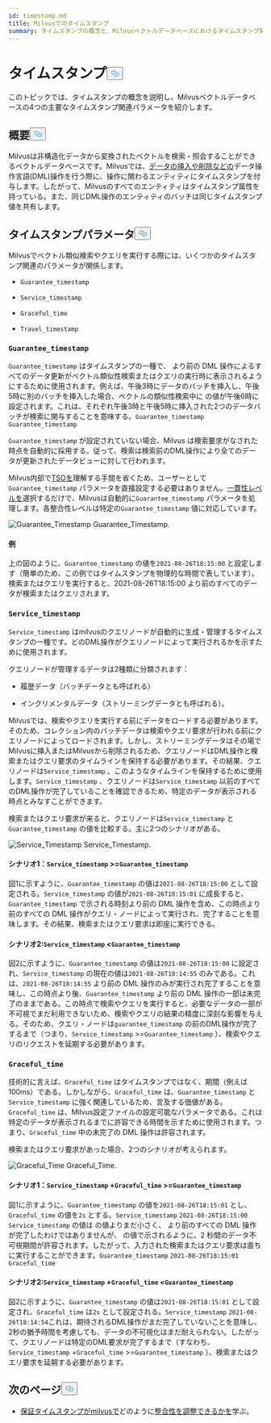 ```yaml
---
id: timestamp.md
title: Milvusでのタイムスタンプ
summary: タイムスタンプの概念と、Milvusベクトルデータベースにおけるタイムスタンプ関連の4つの主要パラメータについて学ぶ。
---
```

<h1 id="Timestamp" class="common-anchor-header">タイムスタンプ<button data-href="#Timestamp" class="anchor-icon" translate="no">
      <svg translate="no"
        aria-hidden="true"
        focusable="false"
        height="20"
        version="1.1"
        viewBox="0 0 16 16"
        width="16"
      >
        <path
          fill="#0092E4"
          fill-rule="evenodd"
          d="M4 9h1v1H4c-1.5 0-3-1.69-3-3.5S2.55 3 4 3h4c1.45 0 3 1.69 3 3.5 0 1.41-.91 2.72-2 3.25V8.59c.58-.45 1-1.27 1-2.09C10 5.22 8.98 4 8 4H4c-.98 0-2 1.22-2 2.5S3 9 4 9zm9-3h-1v1h1c1 0 2 1.22 2 2.5S13.98 12 13 12H9c-.98 0-2-1.22-2-2.5 0-.83.42-1.64 1-2.09V6.25c-1.09.53-2 1.84-2 3.25C6 11.31 7.55 13 9 13h4c1.45 0 3-1.69 3-3.5S14.5 6 13 6z"
        ></path>
      </svg>
    </button></h1><p>このトピックでは、タイムスタンプの概念を説明し、Milvusベクトルデータベースの4つの主要なタイムスタンプ関連パラメータを紹介します。</p>
<h2 id="Overview" class="common-anchor-header">概要<button data-href="#Overview" class="anchor-icon" translate="no">
      <svg translate="no"
        aria-hidden="true"
        focusable="false"
        height="20"
        version="1.1"
        viewBox="0 0 16 16"
        width="16"
      >
        <path
          fill="#0092E4"
          fill-rule="evenodd"
          d="M4 9h1v1H4c-1.5 0-3-1.69-3-3.5S2.55 3 4 3h4c1.45 0 3 1.69 3 3.5 0 1.41-.91 2.72-2 3.25V8.59c.58-.45 1-1.27 1-2.09C10 5.22 8.98 4 8 4H4c-.98 0-2 1.22-2 2.5S3 9 4 9zm9-3h-1v1h1c1 0 2 1.22 2 2.5S13.98 12 13 12H9c-.98 0-2-1.22-2-2.5 0-.83.42-1.64 1-2.09V6.25c-1.09.53-2 1.84-2 3.25C6 11.31 7.55 13 9 13h4c1.45 0 3-1.69 3-3.5S14.5 6 13 6z"
        ></path>
      </svg>
    </button></h2><p>Milvusは非構造化データから変換されたベクトルを検索・照会することができるベクトルデータベースです。Milvusでは、<a href="https://milvus.io/docs/v2.1.x/data_processing.md">データの挿入や削除などの</a>データ操作言語(DML)操作を行う際に、操作に関わるエンティティにタイムスタンプを付与します。したがって、Milvusのすべてのエンティティはタイムスタンプ属性を持っている。また、同じDML操作のエンティティのバッチは同じタイムスタンプ値を共有します。</p>
<h2 id="Timestamp-parameters" class="common-anchor-header">タイムスタンプパラメータ<button data-href="#Timestamp-parameters" class="anchor-icon" translate="no">
      <svg translate="no"
        aria-hidden="true"
        focusable="false"
        height="20"
        version="1.1"
        viewBox="0 0 16 16"
        width="16"
      >
        <path
          fill="#0092E4"
          fill-rule="evenodd"
          d="M4 9h1v1H4c-1.5 0-3-1.69-3-3.5S2.55 3 4 3h4c1.45 0 3 1.69 3 3.5 0 1.41-.91 2.72-2 3.25V8.59c.58-.45 1-1.27 1-2.09C10 5.22 8.98 4 8 4H4c-.98 0-2 1.22-2 2.5S3 9 4 9zm9-3h-1v1h1c1 0 2 1.22 2 2.5S13.98 12 13 12H9c-.98 0-2-1.22-2-2.5 0-.83.42-1.64 1-2.09V6.25c-1.09.53-2 1.84-2 3.25C6 11.31 7.55 13 9 13h4c1.45 0 3-1.69 3-3.5S14.5 6 13 6z"
        ></path>
      </svg>
    </button></h2><p>Milvusでベクトル類似検索やクエリを実行する際には、いくつかのタイムスタンプ関連のパラメータが関係します。</p>
<ul>
<li><p><code translate="no">Guarantee_timestamp</code></p></li>
<li><p><code translate="no">Service_timestamp</code></p></li>
<li><p><code translate="no">Graceful_time</code></p></li>
<li><p><code translate="no">Travel_timestamp</code></p></li>
</ul>
<h3 id="Guaranteetimestamp" class="common-anchor-header"><code translate="no">Guarantee_timestamp</code></h3><p><code translate="no">Guarantee_timestamp</code> はタイムスタンプの一種で、 より前の DML 操作によるすべてのデータ更新がベクトル類似性検索またはクエリの実行時に表示されるようにするために使用されます。例えば、午後3時にデータのバッチを挿入し、午後5時に別のバッチを挿入した場合、ベクトルの類似性検索中に の値が午後6時に設定されます。これは、それぞれ午後3時と午後5時に挿入された2つのデータバッチが検索に関与することを意味する。<code translate="no">Guarantee_timestamp</code> <code translate="no">Guarantee_timestamp</code> </p>
<p><code translate="no">Guarantee_timestamp</code> が設定されていない場合、Milvus は検索要求がなされた時点を自動的に採用する。従って、検索は検索前のDML操作により全てのデータが更新されたデータビューに対して行われます。</p>
<p>Milvus内部で<a href="https://github.com/milvus-io/milvus/blob/master/docs/design_docs/20211214-milvus_hybrid_ts.md">TSOを</a>理解する手間を省くため、ユーザーとして<code translate="no">Guarantee_timestamp</code> パラメータを直接設定する必要はありません。<a href="https://milvus.io/docs/v2.1.x/consistency.md">一貫性レベルを</a>選択するだけで、Milvusは自動的に<code translate="no">Guarantee_timestamp</code> パラメータを処理します。各整合性レベルは特定の<code translate="no">Guarantee_timestamp</code> 値に対応しています。</p>
<p>
  
   <span class="img-wrapper"> <img translate="no" src="/docs/v2.6.x/assets/Guarantee_Timestamp.png" alt="Guarantee_Timestamp" class="doc-image" id="guarantee_timestamp" />
   </span> <span class="img-wrapper"> <span>Guarantee_Timestamp</span>. </span></p>
<h4 id="Example" class="common-anchor-header">例</h4><p>上の図のように、<code translate="no">Guarantee_timestamp</code> の値を<code translate="no">2021-08-26T18:15:00</code> と設定します（簡単のため、この例ではタイムスタンプを物理的な時間で表しています）。検索またはクエリを実行すると、2021-08-26T18:15:00 より前のすべてのデータが検索またはクエリされます。</p>
<h3 id="Servicetimestamp" class="common-anchor-header"><code translate="no">Service_timestamp</code></h3><p><code translate="no">Service_timestamp</code> はmilvusのクエリノードが自動的に生成・管理するタイムスタンプの一種です。どのDML操作がクエリノードによって実行されるかを示すために使用されます。</p>
<p>クエリノードが管理するデータは2種類に分類されます：</p>
<ul>
<li><p>履歴データ（バッチデータとも呼ばれる）</p></li>
<li><p>インクリメンタルデータ（ストリーミングデータとも呼ばれる）。</p></li>
</ul>
<p>Milvusでは、検索やクエリを実行する前にデータをロードする必要があります。そのため、コレクション内のバッチデータは検索やクエリ要求が行われる前にクエリノードによってロードされます。しかし、ストリーミングデータはその場でMilvusに挿入またはMilvusから削除されるため、クエリノードはDML操作と検索またはクエリ要求のタイムラインを保持する必要があります。その結果、クエリノードは<code translate="no">Service_timestamp</code> 、このようなタイムラインを保持するために使用します。<code translate="no">Service_timestamp</code> 、クエリノードは<code translate="no">Service_timestamp</code> 以前のすべてのDML操作が完了していることを確認できるため、特定のデータが表示される時点とみなすことができます。</p>
<p>検索またはクエリ要求が来ると、クエリノードは<code translate="no">Service_timestamp</code> と<code translate="no">Guarantee_timestamp</code> の値を比較する。主に2つのシナリオがある。</p>
<p>
  
   <span class="img-wrapper"> <img translate="no" src="/docs/v2.6.x/assets/Service_Timestamp.png" alt="Service_Timestamp" class="doc-image" id="service_timestamp" />
   </span> <span class="img-wrapper"> <span>Service_Timestamp</span>. </span></p>
<h4 id="Scenario-1-Servicetimestamp--Guaranteetimestamp" class="common-anchor-header">シナリオ1：<code translate="no">Service_timestamp</code> &gt;=<code translate="no">Guarantee_timestamp</code></h4><p>図1に示すように、<code translate="no">Guarantee_timestamp</code> の値は<code translate="no">2021-08-26T18:15:00</code> として設定される。<code translate="no">Service_timestamp</code> の値が<code translate="no">2021-08-26T18:15:01</code> に成長すると、<code translate="no">Guarantee_timestamp</code> で示される時刻より前の DML 操作を含め、この時点より前のすべての DML 操作がクエリ・ノードによって実行され、完了することを意味します。その結果、検索またはクエリ要求は即座に実行できる。</p>
<h4 id="Scenario-2-Servicetimestamp--Guaranteetimestamp" class="common-anchor-header">シナリオ2:<code translate="no">Service_timestamp</code> &lt;<code translate="no">Guarantee_timestamp</code></h4><p>図2に示すように、<code translate="no">Guarantee_timestamp</code> の値は<code translate="no">2021-08-26T18:15:00</code> に設定され、<code translate="no">Service_timestamp</code> の現在の値は<code translate="no">2021-08-26T18:14:55</code> のみである。これは、<code translate="no">2021-08-26T18:14:55</code> より前の DML 操作のみが実行され完了することを意味し、この時点より後、<code translate="no">Guarantee_timestamp</code> より前の DML 操作の一部は未完了のままである。この時点で検索やクエリを実行すると、必要なデータの一部が不可視でまだ利用できないため、検索やクエリの結果の精度に深刻な影響を与える。そのため、クエリ・ノードは<code translate="no">guarantee_timestamp</code> の前のDML操作が完了するまで（つまり、<code translate="no">Service_timestamp</code> &gt;=<code translate="no">Guarantee_timestamp</code> ）、検索やクエリのリクエストを延期する必要があります。</p>
<h3 id="Gracefultime" class="common-anchor-header"><code translate="no">Graceful_time</code></h3><p>技術的に言えば、<code translate="no">Graceful_time</code> はタイムスタンプではなく、期間（例えば100ms）である。しかしながら、<code translate="no">Graceful_time</code> は、<code translate="no">Guarantee_timestamp</code> と<code translate="no">Service_timestamp</code> に強く関連しているため、言及する価値がある。<code translate="no">Graceful_time</code> は、Milvus設定ファイルの設定可能なパラメータである。これは特定のデータが表示されるまでに許容できる時間を示すために使用されます。つまり、<code translate="no">Graceful_time</code> 中の未完了の DML 操作は許容されます。</p>
<p>検索またはクエリ要求があった場合、2つのシナリオが考えられます。</p>
<p>
  
   <span class="img-wrapper"> <img translate="no" src="/docs/v2.6.x/assets/Graceful_Time.png" alt="Graceful_Time" class="doc-image" id="graceful_time" />
   </span> <span class="img-wrapper"> <span>Graceful_Time</span>. </span></p>
<h4 id="Scenario-1-Servicetimestamp--+--Gracefultime--Guaranteetimestamp" class="common-anchor-header">シナリオ1：<code translate="no">Service_timestamp</code> +<code translate="no">Graceful_time</code> &gt;=<code translate="no">Guarantee_timestamp</code></h4><p>図1に示すように、<code translate="no">Guarantee_timestamp</code> の値を<code translate="no">2021-08-26T18:15:01</code> とし、<code translate="no">Graceful_time</code> の値を<code translate="no">2s</code> とする。<code translate="no">Service_timestamp</code> <code translate="no">2021-08-26T18:15:00</code> <code translate="no">Service_timestamp</code> の値は の値よりまだ小さく、 より前のすべての DML 操作が完了したわけではありませんが、 の値で示されるように、2 秒間のデータ不可視期間が許容されます。したがって、入力された検索またはクエリ要求は直ちに実行することができます。<code translate="no">Guarantee_timestamp</code> <code translate="no">2021-08-26T18:15:01</code> <code translate="no">Graceful_time</code></p>
<h4 id="Scenario-2-Servicetimestamp--+--Gracefultime--Guaranteetimestamp" class="common-anchor-header">シナリオ2:<code translate="no">Service_timestamp</code> +<code translate="no">Graceful_time</code> &lt;<code translate="no">Guarantee_timestamp</code></h4><p>図2に示すように、<code translate="no">Guarantee_timestamp</code> の値は<code translate="no">2021-08-26T18:15:01</code> として設定され、<code translate="no">Graceful_time</code> は<code translate="no">2s</code> として設定される。<code translate="no">Service_timestamp</code> <code translate="no">2021-08-26T18:14:54</code>これは、期待されるDML操作がまだ完了していないことを意味し、2秒の猶予時間を考慮しても、データの不可視化はまだ耐えられない。したがって、クエリノードは特定のDML要求が完了するまで（すなわち、<code translate="no">Service_timestamp</code> +<code translate="no">Graceful_time</code> &gt;=<code translate="no">Guarantee_timestamp</code> ）、検索またはクエリ要求を延期する必要があります。</p>
<h2 id="Whats-next" class="common-anchor-header">次のページ<button data-href="#Whats-next" class="anchor-icon" translate="no">
      <svg translate="no"
        aria-hidden="true"
        focusable="false"
        height="20"
        version="1.1"
        viewBox="0 0 16 16"
        width="16"
      >
        <path
          fill="#0092E4"
          fill-rule="evenodd"
          d="M4 9h1v1H4c-1.5 0-3-1.69-3-3.5S2.55 3 4 3h4c1.45 0 3 1.69 3 3.5 0 1.41-.91 2.72-2 3.25V8.59c.58-.45 1-1.27 1-2.09C10 5.22 8.98 4 8 4H4c-.98 0-2 1.22-2 2.5S3 9 4 9zm9-3h-1v1h1c1 0 2 1.22 2 2.5S13.98 12 13 12H9c-.98 0-2-1.22-2-2.5 0-.83.42-1.64 1-2.09V6.25c-1.09.53-2 1.84-2 3.25C6 11.31 7.55 13 9 13h4c1.45 0 3-1.69 3-3.5S14.5 6 13 6z"
        ></path>
      </svg>
    </button></h2><ul>
<li><a href="/docs/ja/consistency.md">保証タイムスタンプがmilvusで</a>どのように<a href="/docs/ja/consistency.md">整合性を調整できるかを</a>学ぶ。</li>
</ul>
